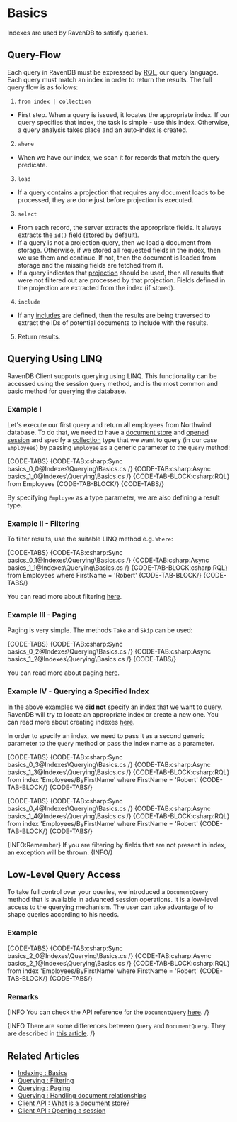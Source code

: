 ﻿# Basics

Indexes are used by RavenDB to satisfy queries.

## Query-Flow

Each query in RavenDB must be expressed by [RQL](), our query language. Each query must match an index in order to return the results. The full query flow is as follows:

1. `from index | collection` 
  - First step. When a query is issued, it locates the appropriate index. If our query specifies that index, the task is simple - use this index. Otherwise, a query analysis takes place and an auto-index is created.
2. `where` 
  - When we have our index, we scan it for records that match the query predicate.
3. `load`
  - If a query contains a projection that requires any document loads to be processed, they are done just before projection is executed.
3. `select`
  - From each record, the server extracts the appropriate fields. It always extracts the `id()` field ([stored](../../indexes/storing-data-in-index) by default).   
  - If a query is not a projection query, then we load a document from storage. Otherwise, if we stored all requested fields in the index, then we use them and continue. If not, then the document is loaded from storage and the missing fields are fetched from it.
  - If a query indicates that [projection](../../indexes/querying/projections) should be used, then all results that were not filtered out are processed by that projection. Fields defined in the projection are extracted from the index (if stored).
4. `include` 
  - If any [includes]() are defined, then the results are being traversed to extract the IDs of potential documents to include with the results.
5. Return results.

## Querying Using LINQ

RavenDB Client supports querying using LINQ. This functionality can be accessed using the session `Query` method, and is the most common and basic method for querying the database.

### Example I

Let's execute our first query and return all employees from Northwind database. To do that, we need to have a [document store](../../client-api/what-is-a-document-store) and [opened session](../../client-api/session/opening-a-session) and specify a [collection](../../client-api/faq/what-is-a-collection) type that we want to query (in our case `Employees`) by passing `Employee` as a generic parameter to the `Query` method:

{CODE-TABS}
{CODE-TAB:csharp:Sync basics_0_0@Indexes\Querying\Basics.cs /}
{CODE-TAB:csharp:Async basics_1_0@Indexes\Querying\Basics.cs /}
{CODE-TAB-BLOCK:csharp:RQL}
from Employees
{CODE-TAB-BLOCK/}
{CODE-TABS/}

By specifying `Employee` as a type parameter, we are also defining a result type.

### Example II - Filtering

To filter results, use the suitable LINQ method e.g. `Where`:

{CODE-TABS}
{CODE-TAB:csharp:Sync basics_0_1@Indexes\Querying\Basics.cs /}
{CODE-TAB:csharp:Async basics_1_1@Indexes\Querying\Basics.cs /}
{CODE-TAB-BLOCK:csharp:RQL}
from Employees
where FirstName = 'Robert'
{CODE-TAB-BLOCK/}
{CODE-TABS/}

You can read more about filtering [here](../../indexes/querying/filtering).

### Example III - Paging

Paging is very simple. The methods `Take` and `Skip` can be used:

{CODE-TABS}
{CODE-TAB:csharp:Sync basics_0_2@Indexes\Querying\Basics.cs /}
{CODE-TAB:csharp:Async basics_1_2@Indexes\Querying\Basics.cs /}
{CODE-TABS/}

You can read more about paging [here](../../indexes/querying/paging).

### Example IV - Querying a Specified Index

In the above examples we **did not** specify an index that we want to query. RavenDB will try to locate an appropriate index or create a new one. You can read more about creating indexes [here](../../indexes/creating-and-deploying).

In order to specify an index, we need to pass it as a second generic parameter to the `Query` method or pass the index name as a parameter.

{CODE-TABS}
{CODE-TAB:csharp:Sync basics_0_3@Indexes\Querying\Basics.cs /}
{CODE-TAB:csharp:Async basics_1_3@Indexes\Querying\Basics.cs /}
{CODE-TAB-BLOCK:csharp:RQL}
from index 'Employees/ByFirstName' 
where FirstName = 'Robert'
{CODE-TAB-BLOCK/}
{CODE-TABS/}

{CODE-TABS}
{CODE-TAB:csharp:Sync basics_0_4@Indexes\Querying\Basics.cs /}
{CODE-TAB:csharp:Async basics_1_4@Indexes\Querying\Basics.cs /}
{CODE-TAB-BLOCK:csharp:RQL}
from index 'Employees/ByFirstName' 
where FirstName = 'Robert'
{CODE-TAB-BLOCK/}
{CODE-TABS/}

{INFO:Remember}
If you are filtering by fields that are not present in index, an exception will be thrown.
{INFO/}

## Low-Level Query Access

To take full control over your queries, we introduced a `DocumentQuery` method that is available in advanced session operations. It is a low-level access to the querying mechanism. The user can take advantage of to shape queries according to his needs.

### Example

{CODE-TABS}
{CODE-TAB:csharp:Sync basics_2_0@Indexes\Querying\Basics.cs /}
{CODE-TAB:csharp:Async basics_2_1@Indexes\Querying\Basics.cs /}
{CODE-TAB-BLOCK:csharp:RQL}
from index 'Employees/ByFirstName' 
where FirstName = 'Robert'
{CODE-TAB-BLOCK/}
{CODE-TABS/}

### Remarks

{INFO You can check the API reference for the `DocumentQuery` [here](../../client-api/session/querying/lucene/how-to-use-lucene-in-queries). /}

{INFO There are some differences between `Query` and `DocumentQuery`. They are described in [this article](../../indexes/querying/query-vs-document-query). /}

## Related Articles

- [Indexing : Basics](../../indexes/indexing-basics)
- [Querying : Filtering](../../indexes/querying/filtering)
- [Querying : Paging](../../indexes/querying/paging)
- [Querying : Handling document relationships](../../indexes/querying/handling-document-relationships)
- [Client API : What is a document store?](../../client-api/what-is-a-document-store)
- [Client API : Opening a session](../../client-api/session/opening-a-session)
